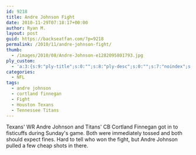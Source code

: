 ```yaml
---
id: 9218
title: Andre Johnson Fight
date: 2010-11-29T07:18:17+00:00
author: Ryan M.
layout: post
guid: https://backseatfan.com/?p=9218
permalink: /2010/11/andre-johnson-fight/
thumb:
  - /images/2010/08/Andre-Johnson-e1282095801793.jpg
ply_custom:
  - 'a:3:{s:9:"ply-title";s:0:"";s:8:"ply-desc";s:0:"";s:7:"noindex";s:0:"";}'
categories:
  - NFL
tags:
  - andre johnson
  - cortland finnegan
  - Fight
  - Houston Texans
  - Tennessee Titans
---
```


<div class="entry">
  <p>
  </p>

  <p>
    Texans' WR Andre Johnson and Titans' CB Cortland Finnegan got in to fisticuffs during Sunday's game. Both were immediately tossed and both should expect fines. Hard to tell who won the fight, but Andre Johnson pulled a few cheap shots in there.
  </p>
</div>
